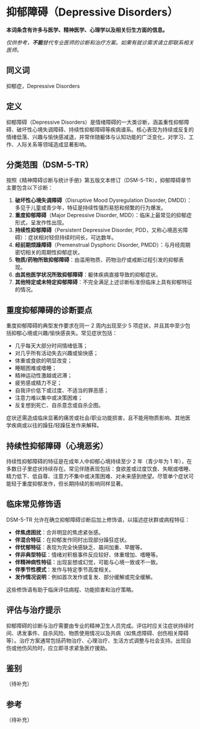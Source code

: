 # 抑郁障碍（Depressive Disorders）

**本词条含有许多与医学、精神医学、心理学以及相关衍生方面的信息。**

_仅供参考，**不能**替代专业医师的诊断和治疗方案。如果有就诊需求请立即联系相关医师。_

## 同义词

抑郁症，Depressive Disorders

## 定义

抑郁障碍（Depressive Disorders）是情绪障碍的一大类诊断，涵盖重性抑郁障碍、破坏性心境失调障碍、持续性抑郁障碍等疾病谱系。核心表现为持续或反复的情绪低落、兴趣与愉快感减退，并常伴随躯体与认知功能的广泛变化，对学习、工作、人际关系等领域造成显著影响。

## 分类范围（DSM-5-TR）

按照《精神障碍诊断与统计手册》第五版文本修订（DSM-5-TR），抑郁障碍章节主要包含以下诊断：

1. **破坏性心境失调障碍**（Disruptive Mood Dysregulation Disorder, DMDD）：多见于儿童或青少年，特征是持续性强烈易怒和频繁的行为爆发。
2. **重度抑郁障碍**（Major Depressive Disorder, MDD）：临床上最常见的抑郁症形式，呈发作性出现。
3. **持续性抑郁障碍**（Persistent Depressive Disorder, PDD，又称心境恶劣障碍）：症状相对轻但持续时间长，可达数年。
4. **经前期烦躁障碍**（Premenstrual Dysphoric Disorder, PMDD）：与月经周期密切相关的周期性抑郁症状。
5. **物质/药物所致抑郁障碍**：由滥用物质、药物治疗或戒断过程引发的抑郁表现。
6. **由其他医学状况所致抑郁障碍**：躯体疾病直接导致的抑郁症状。
7. **其他特定或未特定抑郁障碍**：不完全满足上述诊断标准但临床上具有抑郁特征的情况。

## 重度抑郁障碍的诊断要点

重度抑郁障碍的典型发作要求在同一 2 周内出现至少 5 项症状，并且其中至少包括抑郁心境或兴趣/愉快感丧失。常见症状包括：

- 几乎每天大部分时间情绪低落；
- 对几乎所有活动失去兴趣或愉快感；
- 体重或食欲的明显改变；
- 睡眠困难或嗜睡；
- 精神运动性激越或迟滞；
- 疲劳感或精力不足；
- 自我评价低下或过度、不适当的罪恶感；
- 注意力难以集中或决策困难；
- 反复想到死亡、自杀意念或自杀企图。

症状还需造成临床显著的痛苦或社会/职业功能损害，且不能用物质影响、其他医学疾病或以往的躁狂/轻躁狂发作来解释。

## 持续性抑郁障碍（心境恶劣）

持续性抑郁障碍的特征是在成年人中抑郁心境持续至少 2 年（青少年为 1 年），在多数日子里症状持续存在。常见伴随表现包括：食欲差或过度饮食、失眠或嗜睡、精力低下、低自尊、注意力不集中或决策困难、对未来感到绝望。尽管单个症状可能轻于重度抑郁发作，但长期持续的影响同样显著。

## 临床常见修饰语

DSM-5-TR 允许在确立抑郁障碍诊断后加上修饰语，以描述症状群或病程特征：

- **伴焦虑困扰**：合并明显的焦虑紧张感。
- **伴混合特征**：在抑郁发作同时出现部分躁狂症状。
- **伴忧郁特征**：表现为完全快感缺乏、晨间加重、早醒等。
- **伴非典型特征**：情绪对积极事件反应较好、体重增加、嗜睡等。
- **伴精神病性特征**：出现妄想或幻觉，可能与心境一致或不一致。
- **伴季节性模式**：发作与特定季节高度相关。
- **发作情况说明**：例如首次发作或复发、部分缓解或完全缓解。

这些修饰语有助于临床评估病程、功能损害和治疗策略。

## 评估与治疗提示

抑郁障碍的诊断与治疗需要由专业的精神卫生人员完成。评估时应关注症状持续时间、诱发事件、自杀风险、物质使用情况以及共病（如焦虑障碍、创伤相关障碍等）。治疗方案通常包括药物治疗、心理治疗、生活方式调整与社会支持。出现自伤或他伤风险时，应立即寻求紧急医疗援助。

## 鉴别

（待补充）

## 参考

（待补充）
